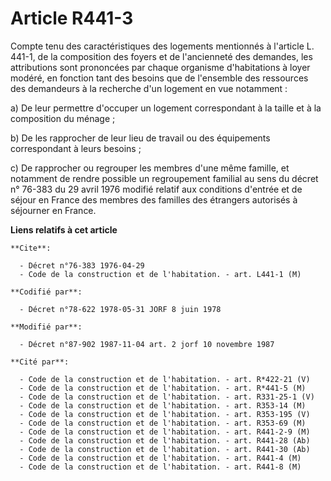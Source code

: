 # Article R441-3

Compte tenu des caractéristiques des logements mentionnés à l'article L. 441-1, de la composition des foyers et de
l'ancienneté des demandes, les attributions sont prononcées par chaque organisme d'habitations à loyer modéré, en fonction
tant des besoins que de l'ensemble des ressources des demandeurs à la recherche d'un logement en vue notamment :

a) De leur permettre d'occuper un logement correspondant à la taille et à la composition du ménage ;

b) De les rapprocher de leur lieu de travail ou des équipements correspondant à leurs besoins ;

c) De rapprocher ou regrouper les membres d'une même famille, et notamment de rendre possible un regroupement familial au
sens du décret n° 76-383 du 29 avril 1976 modifié relatif aux conditions d'entrée et de séjour en France des membres des
familles des étrangers autorisés à séjourner en France.

**Liens relatifs à cet article**

	**Cite**:

	  - Décret n°76-383 1976-04-29
	  - Code de la construction et de l'habitation. - art. L441-1 (M)

	**Codifié par**:

	  - Décret n°78-622 1978-05-31 JORF 8 juin 1978

	**Modifié par**:

	  - Décret n°87-902 1987-11-04 art. 2 jorf 10 novembre 1987

	**Cité par**:

	  - Code de la construction et de l'habitation. - art. R*422-21 (V)
	  - Code de la construction et de l'habitation. - art. R*441-5 (M)
	  - Code de la construction et de l'habitation. - art. R331-25-1 (V)
	  - Code de la construction et de l'habitation. - art. R353-14 (M)
	  - Code de la construction et de l'habitation. - art. R353-195 (V)
	  - Code de la construction et de l'habitation. - art. R353-69 (M)
	  - Code de la construction et de l'habitation. - art. R441-2-9 (M)
	  - Code de la construction et de l'habitation. - art. R441-28 (Ab)
	  - Code de la construction et de l'habitation. - art. R441-30 (Ab)
	  - Code de la construction et de l'habitation. - art. R441-4 (M)
	  - Code de la construction et de l'habitation. - art. R441-8 (M)
